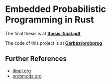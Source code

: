 # Embedded Probabilistic Programming in Rust

The final thesis is at [**thesis-final.pdf**](https://raw.githubusercontent.com/Garbaz/bachelor-thesis/master/thesis-final.pdf)

The code of this project is at [**Garbaz/probprog**](https://github.com/Garbaz/probprog)

## Further References

- [dippl.org](http://dippl.org/)
- [probmods.org](http://probmods.org/)
